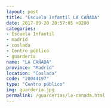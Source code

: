```yaml
---
layout: post
title: "Escuela Infantil LA CAÑADA"
date: 2017-09-20 20:57:05 +0200
categories:
- Escuela Infantil
- madrid
- coslada
- Centro público
- guarderia
name: "LA CAÑADA"
province: "Madrid"
location: "Coslada"
code: "28044197"
type: "Centro público"
img: guarderia.jpg
permalink: /guarderias/la-canada.html
---
```

